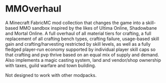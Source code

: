 # MMOverhaul
A Minecraft FabricMC mod collection that changes the game into a skill-based MMO sandbox inspired by the likes of Ultima Online, Shadowbane and Mortal Online. A full overhaul of all material tiers for crafting, a full replacement of all crafting bench types, crafting failure, usage-based skill gain and crafting/harvesting restricted by skill levels, as well as a fully fledged player-run economy supported by individual player skill caps so that crafting and pvp thrive based on an equal mix of supply and demand. Also implements a magic casting system, land and vendor/shop ownership with taxes, guild warfare and town building.

Not designed to work with other modpacks.
